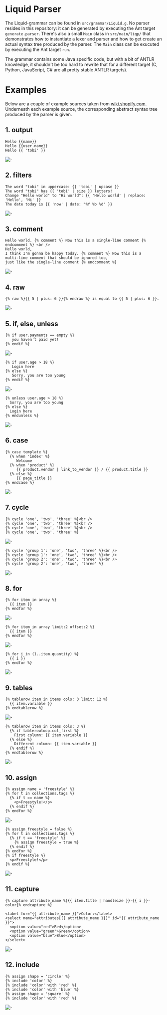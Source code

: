 # Liquid Parser

The Liquid-grammar can be found in `src/grammar/Liquid.g`. No parser resides in this repository: it can 
be generated by executing the Ant target `generate.parser`. There's also a small `Main` class in `src/main/liqp/`
that demonstrates how to instantiate a lexer and parser and how to get create an actual syntax tree 
produced by the parser. The `Main` class can be exucuted by executing the Ant target `run`.

The grammar contains some Java specific code, but with a bit of ANTLR knowledge, it shouldn't be too hard 
to rewrite that for a different target (C, Python, JavaScript, C# are all pretty stable ANTLR targets).

# Examples 

Below are a couple of example sources taken from [wiki.shopify.com](http://wiki.shopify.com/UsingLiquid). 
Underneath each example source, the corresponding abstract syntax tree produced by the parser is given.

## 1. output

    Hello {{name}}
    Hello {{user.name}}
    Hello {{ 'tobi' }}

![-][1]

## 2. filters

    The word "tobi" in uppercase: {{ 'tobi' | upcase }}
    The word "tobi" has {{ 'tobi' | size }} letters!
    Change "Hello world" to "Hi world": {{ 'Hello world' | replace: 'Hello', 'Hi' }}
    The date today is {{ 'now' | date: "%Y %b %d" }}

![-][2]

## 3. comment

    Hello world. {% comment %} Now this is a single-line comment {% endcomment %} <br />
    Hello world,
    I think I'm gonna be happy today. {% comment %} Now this is a
    multi-line comment that should be ignored too,
    just like the single-line comment {% endcomment %}

![-][3]

## 4. raw

    {% raw %}{{ 5 | plus: 6 }}{% endraw %} is equal to {{ 5 | plus: 6 }}.

![-][4]

## 5. if, else, unless

    {% if user.payments == empty %}
       you haven't paid yet! 
    {% endif %}

![-][5]

    {% if user.age > 18 %}
       Login here
    {% else %}
       Sorry, you are too young
    {% endif %}

![-][6]

    {% unless user.age > 18 %}
      Sorry, you are too young
    {% else %}
      Login here
    {% endunless %}

![-][7]

## 6. case

    {% case template %}
      {% when 'index' %}
         Welcome
      {% when 'product' %}
         {{ product.vendor | link_to_vendor }} / {{ product.title }}
      {% else %}
         {{ page_title }}
    {% endcase %}

![-][8]

## 7. cycle

    {% cycle 'one', 'two', 'three' %}<br /> 
    {% cycle 'one', 'two', 'three' %}<br /> 
    {% cycle 'one', 'two', 'three' %}<br /> 
    {% cycle 'one', 'two', 'three' %} 

![-][9]
    
    {% cycle 'group 1': 'one', 'two', 'three' %}<br /> 
    {% cycle 'group 1': 'one', 'two', 'three' %}<br /> 
    {% cycle 'group 2': 'one', 'two', 'three' %}<br /> 
    {% cycle 'group 2': 'one', 'two', 'three' %} 

![-][10]

## 8. for

    {% for item in array %} 
      {{ item }}
    {% endfor %} 

![-][11]

    {% for item in array limit:2 offset:2 %} 
      {{ item }}
    {% endfor %} 

![-][12]

    {% for i in (1..item.quantity) %}
      {{ i }}
    {% endfor %}

![-][13]

## 9. tables

    {% tablerow item in items cols: 3 limit: 12 %}
      {{ item.variable }}
    {% endtablerow %}

![-][14]
    
    {% tablerow item in items cols: 3 %}
      {% if tablerowloop.col_first %}
        First column: {{ item.variable }}
      {% else %}
        Different column: {{ item.variable }}
      {% endif %}
    {% endtablerow %}

![-][15]

## 10. assign

    {% assign name = 'freestyle' %}
    {% for t in collections.tags %}
      {% if t == name %}
        <p>Freestyle!</p>
      {% endif %}
    {% endfor %}

![-][16]

    {% assign freestyle = false %}
    {% for t in collections.tags %}
      {% if t == 'freestyle' %}
        {% assign freestyle = true %}
      {% endif %}
    {% endfor %}
    {% if freestyle %}
      <p>Freestyle!</p>
    {% endif %}

![-][17]

## 11. capture

    {% capture attribute_name %}{{ item.title | handleize }}-{{ i }}-color{% endcapture %}

    <label for="{{ attribute_name }}">Color:</label>
    <select name="attributes[{{ attribute_name }}]" id="{{ attribute_name }}">
      <option value="red">Red</option>
      <option value="green">Green</option>
      <option value="blue">Blue</option>
    </select>

![-][18]

## 12. include

    {% assign shape = 'circle' %}
    {% include 'color' %}
    {% include 'color' with 'red' %}
    {% include 'color' with 'blue' %}
    {% assign shape = 'square' %}
    {% include 'color' with 'red' %}

![-][19]


  [1]: https://github.com/bkiers/Liqp/raw/master/img/1.png
  [2]: https://github.com/bkiers/Liqp/raw/master/img/2.png
  [3]: https://github.com/bkiers/Liqp/raw/master/img/3.png
  [4]: https://github.com/bkiers/Liqp/raw/master/img/4.png
  [5]: https://github.com/bkiers/Liqp/raw/master/img/5.png
  [6]: https://github.com/bkiers/Liqp/raw/master/img/6.png
  [7]: https://github.com/bkiers/Liqp/raw/master/img/7.png
  [8]: https://github.com/bkiers/Liqp/raw/master/img/8.png
  [9]: https://github.com/bkiers/Liqp/raw/master/img/9.png
  [10]: https://github.com/bkiers/Liqp/raw/master/img/10.png
  [11]: https://github.com/bkiers/Liqp/raw/master/img/11.png
  [12]: https://github.com/bkiers/Liqp/raw/master/img/12.png
  [13]: https://github.com/bkiers/Liqp/raw/master/img/13.png
  [14]: https://github.com/bkiers/Liqp/raw/master/img/14.png
  [15]: https://github.com/bkiers/Liqp/raw/master/img/15.png
  [16]: https://github.com/bkiers/Liqp/raw/master/img/16.png
  [17]: https://github.com/bkiers/Liqp/raw/master/img/17.png
  [18]: https://github.com/bkiers/Liqp/raw/master/img/18.png
  [19]: https://github.com/bkiers/Liqp/raw/master/img/19.png
